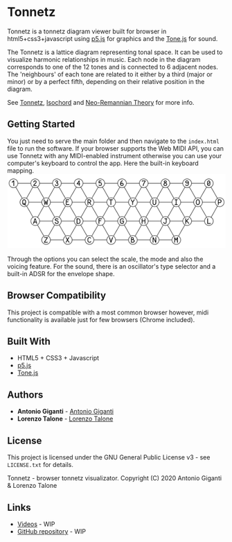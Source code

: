 # Tonnetz

Tonnetz is a tonnetz diagram viewer built for browser in html5+css3+javascript using [p5.js](https://p5js.org/) for graphics and the [Tone.js](https://tonejs.github.io/) for sound.

The Tonnetz is a lattice diagram representing tonal space. It can be used to visualize harmonic relationships in music. Each node in the diagram corresponds to one of the 12 tones and is connected to 6 adjacent nodes. The 'neighbours' of each tone are related to it either by a third (major or minor) or by a perfect fifth, depending on their relative position in the diagram.

See [Tonnetz][1], [Isochord][2] and [Neo-Remannian Theory][3] for more info.


## Getting Started

You just need to serve the main folder and then navigate to the ```index.html``` file to run the software.
If your browser supports the Web MIDI API, you can use Tonnetz with any MIDI-enabled instrument otherwise you can use your computer's keyboard to control the app.
Here the built-in keyboard mapping.
![screenshot](images/built_in_keyboard_mapping.png)

Through the options you can select the scale, the mode and also the voicing feature.
For the sound, there is an oscillator's type selector and a built-in ADSR for the envelope shape.


## Browser Compatibility

This project is compatible with a most common browser however, midi functionality is available just for few browsers (Chrome included).


## Built With

* HTML5 + CSS3 + Javascript
* [p5.js](https://p5js.org/)
* [Tone.js](https://tonejs.github.io/)


## Authors

* **Antonio Giganti** - [Antonio Giganti](https://github.com/antonelse)
* **Lorenzo Talone** - [Lorenzo Talone](https://github.com/LoreTalone)


## License

This project is licensed under the GNU General Public License v3 - see ```LICENSE.txt``` for details.

Tonnetz - browser tonnetz visualizator.
Copyright (C) 2020  Antonio Giganti & Lorenzo Talone


## Links

* [Videos](https://www.youtube.com/) - WIP
* [GitHub repository](https://github.com/) - WIP

[1]: https://en.wikipedia.org/wiki/Tonnetz "Wikipedia article about the Tonnetz"
[2]: https://www.researchgate.net/publication/221474662_Isochords_visualizing_structure_in_music "Conference Paper regarding the Tonnetz musical structure visualization"
[3]: https://en.wikipedia.org/wiki/Neo-Riemannian_theory "Wikipedia article about the underlying Tonnetz theory, the Neo-Remannian theory"
